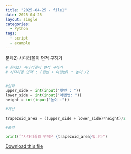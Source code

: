 ```yaml
---
title: "2025-04-25 - file1"
date: 2025-04-25
layout: single
categories:
  - Python
tags:
  - script
  - example
---
```


문제2) 사다리꼴이 면적 구하기

```python
# 문제2) 사다리꼴이 면적 구하기  
# 사다리꼴 면적 : (윗변 + 아랫변) * 높이 /2 


#입력 
upper_side = int(input("윗변 : "))
lower_side = int(input("아랫변: "))
height = int(input("높이 :"))

#계산

trapezoid_area = ((upper_side + lower_side)*height)/2

#출력

print(f"사다리꼴의 면적은 {trapezoid_area}입니다")
```

[Download this file](/assets/files/문제2.py)